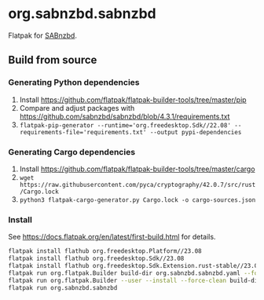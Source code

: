 # org.sabnzbd.sabnzbd

Flatpak for [SABnzbd](https://sabnzbd.org/).

## Build from source

### Generating Python dependencies

1. Install <https://github.com/flatpak/flatpak-builder-tools/tree/master/pip>
2. Compare and adjust packages with <https://github.com/sabnzbd/sabnzbd/blob/4.3.1/requirements.txt>
3. `flatpak-pip-generator --runtime='org.freedesktop.Sdk//22.08' --requirements-file='requirements.txt' --output pypi-dependencies`

### Generating Cargo dependencies

1. Install <https://github.com/flatpak/flatpak-builder-tools/tree/master/cargo>
2. `wget https://raw.githubusercontent.com/pyca/cryptography/42.0.7/src/rust/Cargo.lock`
3. `python3 flatpak-cargo-generator.py Cargo.lock -o cargo-sources.json`

### Install

See <https://docs.flatpak.org/en/latest/first-build.html> for details.

```bash
flatpak install flathub org.freedesktop.Platform//23.08
flatpak install flathub org.freedesktop.Sdk//23.08
flatpak install flathub org.freedesktop.Sdk.Extension.rust-stable//23.08
flatpak run org.flatpak.Builder build-dir org.sabnzbd.sabnzbd.yaml --force-clean
flatpak run org.flatpak.Builder --user --install --force-clean build-dir org.sabnzbd.sabnzbd.yaml
flatpak run org.sabnzbd.sabnzbd
```
